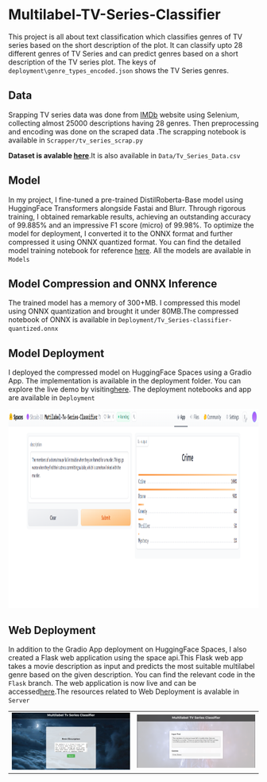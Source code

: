 # Multilabel-TV-Series-Classifier

This project is all about text classification which classifies genres of TV series based on the short description of the plot.
It can classify upto 28  different genres of TV Series and can predict genres based on a short description of the TV series plot.
The keys of `deployment\genre_types_encoded.json` shows the TV Series genres.

## Data

Srapping TV series data was done from [IMDb](https://www.imdb.com/search/title/?title_type=tv_series) website using Selenium, collecting almost 25000 descriptions having 28 genres. Then preprocessing and encoding was done on the scraped data .The scrapping notebook is available in `Scrapper/tv_series_scrap.py`

**Dataset is avalable [here](https://github.com/Shoaib-33/Multilabel-TV-Series-Classifier/tree/main/Data)**.It is also available in `Data/Tv_Series_Data.csv`


## Model


In my project, I fine-tuned a pre-trained DistilRoberta-Base model using HuggingFace Transformers alongside Fastai and Blurr. Through rigorous training, I obtained remarkable results, achieving an outstanding accuracy of 99.885% and an impressive F1 score (micro) of 99.98%. To optimize the model for deployment, I converted it to the ONNX format and further compressed it using ONNX quantized format. You can find the detailed model training notebook for reference [here](https://github.com/Shoaib-33/Multilabel-TV-Series-Classifier/tree/main/Notebooks). All the models are available in `Models`

## Model Compression and ONNX Inference
The trained model has a memory of 300+MB. I compressed this model using ONNX quantization and brought it under 80MB.The compressed notebook of ONNX is available in `Deployment/Tv_Series-classifier-quantized.onnx`

## Model Deployment

I deployed the compressed model on HuggingFace Spaces using a Gradio App. The implementation is available in the deployment folder. You can explore the live demo by visiting[here](https://huggingface.co/spaces/Shoaib-33/Mutilabel-Tv-Series-Classifier). The deployment notebooks and app are available in `Deployment`

<img src = "images/huggingface.png" width="900" height="400">  

## Web Deployment
In addition to the Gradio App deployment on HuggingFace Spaces, I also created a Flask web application using the space api.This Flask web app takes a movie description as input and predicts the most suitable multilabel genre based on the given description. You can find the relevant code in the `Flask` branch. The web application is now live and can be accessed[here](https://multilabel-tv-series-classifier-drg6.onrender.com/).The resources related to Web Deployment is avalable in `Server`

<table>
  <tr>
    <td>
      <img src="images/render1.png" alt="Image 1">
    </td>
    <td>
      <img src="images/render2.png" alt="Image 2">
    </td>
  </tr>
</table>


